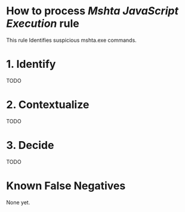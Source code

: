 # How to process *Mshta JavaScript Execution* rule
This rule Identifies suspicious mshta.exe commands.

# 1. Identify
TODO

# 2. Contextualize
TODO

# 3. Decide
TODO

# Known False Negatives
None yet.
